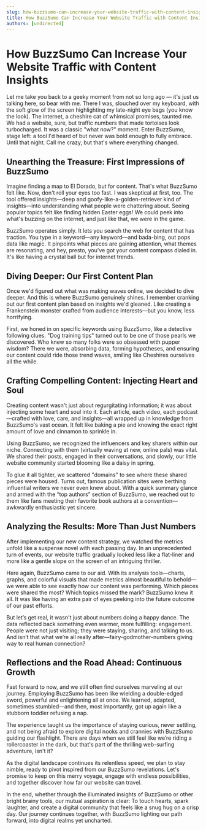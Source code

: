 ```yaml
---
slug: how-buzzsumo-can-increase-your-website-traffic-with-content-insights
title: How BuzzSumo Can Increase Your Website Traffic with Content Insights
authors: [undirected]
---
```



# How BuzzSumo Can Increase Your Website Traffic with Content Insights

Let me take you back to a geeky moment from not so long ago — it's just us talking here, so bear with me. There I was, slouched over my keyboard, with the soft glow of the screen highlighting my late-night eye bags (you know the look). The internet, a cheshire cat of whimsical promises, taunted me. We had a website, sure, but traffic numbers that made tortoises look turbocharged. It was a classic "what now?" moment. Enter BuzzSumo, stage left: a tool I'd heard of but never was bold enough to fully embrace. Until that night. Call me crazy, but that's where everything changed.

## Unearthing the Treasure: First Impressions of BuzzSumo

Imagine finding a map to El Dorado, but for content. That's what BuzzSumo felt like. Now, don't roll your eyes too fast. I was skeptical at first, too. The tool offered insights—deep and goofy-like-a-golden-retriever kind of insights—into understanding what people were chattering about. Seeing popular topics felt like finding hidden Easter eggs! We could peek into what's buzzing on the internet, and just like that, we were in the game.

BuzzSumo operates simply. It lets you search the web for content that has traction. You type in a keyword—any keyword—and bada-bing, out pops data like magic. It pinpoints what pieces are gaining attention, what themes are resonating, and hey, presto, you've got your content compass dialed in. It's like having a crystal ball but for internet trends.

## Diving Deeper: Our First Content Plan

Once we'd figured out what was making waves online, we decided to dive deeper. And this is where BuzzSumo genuinely shines. I remember cranking out our first content plan based on insights we'd gleaned. Like creating a Frankenstein monster crafted from audience interests—but you know, less horrifying.

First, we honed in on specific keywords using BuzzSumo, like a detective following clues. "Dog training tips" turned out to be one of those pearls we discovered. Who knew so many folks were so obsessed with pupper wisdom? There we were, absorbing data, forming hypotheses, and ensuring our content could ride those trend waves, smiling like Cheshires ourselves all the while.

## Crafting Compelling Content: Injecting Heart and Soul

Creating content wasn't just about regurgitating information; it was about injecting some heart and soul into it. Each article, each video, each podcast—crafted with love, care, and insights—all wrapped up in knowledge from BuzzSumo's vast ocean. It felt like baking a pie and knowing the exact right amount of love and cinnamon to sprinkle in.

Using BuzzSumo, we recognized the influencers and key sharers within our niche. Connecting with them (virtually waving at new, online pals) was vital. We shared their posts, engaged in their conversations, and slowly, our little website community started blooming like a daisy in spring.

To glue it all tighter, we scattered "domains" to see where these shared pieces were housed. Turns out, famous publication sites were berthing influential writers we never even knew about. With a quick summary glance and armed with the “top authors” section of BuzzSumo, we reached out to them like fans meeting their favorite book authors at a convention—awkwardly enthusiastic yet sincere.

## Analyzing the Results: More Than Just Numbers

After implementing our new content strategy, we watched the metrics unfold like a suspense novel with each passing day. In an unprecedented turn of events, our website traffic gradually looked less like a flat-liner and more like a gentle slope on the screen of an intriguing thriller.

Here again, BuzzSumo came to our aid. With its analysis tools—charts, graphs, and colorful visuals that made metrics almost beautiful to behold—we were able to see exactly how our content was performing. Which pieces were shared the most? Which topics missed the mark? BuzzSumo knew it all. It was like having an extra pair of eyes peeking into the future outcome of our past efforts.

But let’s get real, it wasn't just about numbers doing a happy dance. The data reflected back something even warmer, more fulfilling: engagement. People were not just visiting; they were staying, sharing, and talking to us. And isn’t that what we’re all really after—fairy-godmother-numbers giving way to real human connection?

## Reflections and the Road Ahead: Continuous Growth

Fast forward to now, and we still often find ourselves marveling at our journey. Employing BuzzSumo has been like wielding a double-edged sword, powerful and enlightening all at once. We learned, adapted, sometimes stumbled—and then, most importantly, got up again like a stubborn toddler refusing a nap.

The experience taught us the importance of staying curious, never settling, and not being afraid to explore digital nooks and crannies with BuzzSumo guiding our flashlight. There are days when we still feel like we’re riding a rollercoaster in the dark, but that's part of the thrilling web-surfing adventure, isn't it?

As the digital landscape continues its relentless speed, we plan to stay nimble, ready to pivot inspired from our BuzzSumo revelations. Let's promise to keep on this merry voyage, engage with endless possibilities, and together discover how far our website can travel.

In the end, whether through the illuminated insights of BuzzSumo or other bright brainy tools, our mutual aspiration is clear: To touch hearts, spark laughter, and create a digital community that feels like a snug hug on a crisp day. Our journey continues together, with BuzzSumo lighting our path forward, into digital realms yet uncharted.